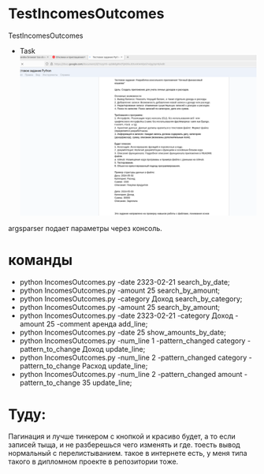 # TestIncomesOutcomes
TestIncomesOutcomes


 - Task
        ![worktime](/media/Screenshot%20from%202024-05-05%2022-31-12.png)


argsparser подает параметры через консоль. 

# команды

- python IncomesOutcomes.py -date 2323-02-21 search_by_date;
- python IncomesOutcomes.py -amount 25 search_by_amount;
- python IncomesOutcomes.py -category Доход search_by_category;
- python IncomesOutcomes.py -amount 25 search_by_amount;
- python IncomesOutcomes.py -date 2323-02-21 -category Доход -amount 25 -comment аренда add_line;
- python IncomesOutcomes.py -date 25 show_amounts_by_date;
- python IncomesOutcomes.py -num_line 1 -pattern_changed category -pattern_to_change Доход update_line;
- python IncomesOutcomes.py -num_line 2 -pattern_changed category -pattern_to_change Расход update_line;
- python IncomesOutcomes.py -num_line 2 -pattern_changed amount -pattern_to_change 35 update_line;

# Туду:

Пагинация и лучше тинкером с кнопкой и красиво будет, а то если записей тыща, и не разберешься чего изменять и где.
тоесть вывод нормальный с перелистыванием. такое в интернете есть, у меня типа такого в дипломном проекте в репозитории тоже.